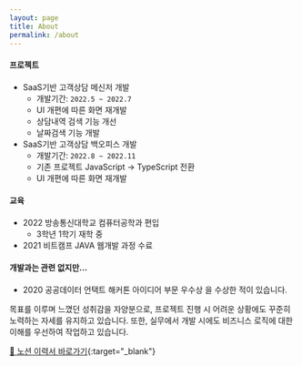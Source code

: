 ```yaml
---
layout: page
title: About
permalink: /about
---
```


#### 프로젝트

- SaaS기반 고객상담 메신저 개발
  - 개발기간: `2022.5 ~ 2022.7`
  - UI 개편에 따른 화면 재개발
  - 상담내역 검색 기능 개선
   - 날짜검색 기능 개발
- SaaS기반 고객상담 백오피스 개발 
  - 개발기간: `2022.8 ~ 2022.11`
  - 기존 프로젝트 JavaScript -> TypeScript 전환
  - UI 개편에 따른 화면 재개발 

#### 교육

- 2022 방송통신대학교 컴퓨터공학과 편입
  - 3학년 1학기 재학 중
- 2021 비트캠프 JAVA 웹개발 과정 수료

#### 개발과는 관련 없지만...

- 2020 공공데이터 언택트 해커톤 아이디어 부문 우수상
을 수상한 적이 있습니다.


목표를 이루며 느꼈던 성취감을 자양분으로, 프로젝트 진행 시 어려운 상황에도 꾸준히 노력하는 자세를 유지하고 있습니다.
또한, 실무에서 개발 시에도 비즈니스 로직에 대한 이해를 우선하여 작업하고 있습니다.

[📒 노션 이력서 바로가기](https://iridescent-draw-309.notion.site/Resume-ab19bbfa8ff1472182ade1129fb2addb){:target="\_blank"}
